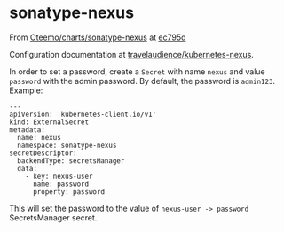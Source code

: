 # sonatype-nexus
From [Oteemo/charts/sonatype-nexus](https://github.com/Oteemo/charts/tree/master/charts/sonatype-nexus) at [ec795d](https://github.com/Oteemo/charts/commit/ec795d2d485a92d7a6fc3c7847c45808f4c75f80)

Configuration documentation at [travelaudience/kubernetes-nexus](https://github.com/travelaudience/kubernetes-nexus). 

In order to set a password, create a `Secret` with name `nexus` and value `password` with the admin password. By default, the password is `admin123`.
Example:
```
---
apiVersion: 'kubernetes-client.io/v1'
kind: ExternalSecret
metadata:
  name: nexus
  namespace: sonatype-nexus 
secretDescriptor:
  backendType: secretsManager
  data:
    - key: nexus-user
      name: password
      property: password
```

This will set the password to the value of `nexus-user -> password` SecretsManager secret.
